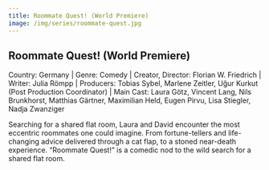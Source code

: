 ```yaml
---
title: Roommate Quest! (World Premiere)
image: /img/series/roommate-quest.jpg
---
```


## Roommate Quest! (World Premiere)
Country: Germany | Genre: Comedy | Creator, Director: Florian W. Friedrich | Writer: Julia Römpp | Producers: Tobias Sybel, Marlene Zeitler, Uğur Kurkut (Post Production Coordinator) | Main Cast: Laura Götz, Vincent Lang, Nils Brunkhorst, Matthias Gärtner, Maximilian Held, Eugen Pirvu, Lisa Stiegler, Nadja Zwanziger

Searching for a shared flat room, Laura and David encounter the most eccentric roommates one could imagine. From fortune-tellers and life-changing advice delivered through a cat flap, to a stoned near-death experience. “Roommate Quest!” is a comedic nod to the wild search for a shared flat room.
